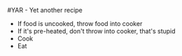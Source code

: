 #YAR - Yet another recipe
- If food is uncooked, throw food into cooker
- If it's pre-heated, don't throw into cooker, that's stupid
- Cook
- Eat
